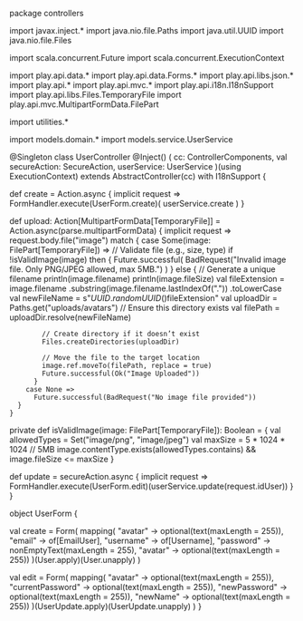 package controllers

import javax.inject.*
import java.nio.file.Paths
import java.util.UUID
import java.nio.file.Files

import scala.concurrent.Future
import scala.concurrent.ExecutionContext

import play.api.data.*
import play.api.data.Forms.*
import play.api.libs.json.*
import play.api.*
import play.api.mvc.*
import play.api.i18n.I18nSupport
import play.api.libs.Files.TemporaryFile
import play.api.mvc.MultipartFormData.FilePart

import utilities.*

import models.domain.*
import models.service.UserService

@Singleton
class UserController @Inject() (
    cc: ControllerComponents,
    val secureAction: SecureAction,
    userService: UserService
)(using ExecutionContext)
    extends AbstractController(cc)
    with I18nSupport {

  def create = Action.async { implicit request =>
    FormHandler.execute(UserForm.create)(
      userService.create
    )
  }

  def upload: Action[MultipartFormData[TemporaryFile]] =
    Action.async(parse.multipartFormData) { implicit request =>
      request.body.file("image") match {
        case Some(image: FilePart[TemporaryFile]) =>
          // Validate file (e.g., size, type)
          if !isValidImage(image) then {
            Future.successful(
              BadRequest("Invalid image file. Only PNG/JPEG allowed, max 5MB.")
            )
          } else {
            // Generate a unique filename
            println(image.filename)
            println(image.fileSize)
            val fileExtension = image.filename
              .substring(image.filename.lastIndexOf("."))
              .toLowerCase
            val newFileName = s"${UUID.randomUUID()}$fileExtension"
            val uploadDir =
              Paths.get("uploads/avatars") // Ensure this directory exists
            val filePath = uploadDir.resolve(newFileName)

            // Create directory if it doesn’t exist
            Files.createDirectories(uploadDir)

            // Move the file to the target location
            image.ref.moveTo(filePath, replace = true)
            Future.successful(Ok("Image Uploaded"))
          }
        case None =>
          Future.successful(BadRequest("No image file provided"))
      }
    }

  private def isValidImage(image: FilePart[TemporaryFile]): Boolean = {
    val allowedTypes = Set("image/png", "image/jpeg")
    val maxSize      = 5 * 1024 * 1024 // 5MB
    image.contentType.exists(allowedTypes.contains) && image.fileSize <= maxSize
  }

  def update = secureAction.async { implicit request =>
    FormHandler.execute(UserForm.edit)(userService.update(request.idUser))
  }
}

object UserForm {

  val create = Form(
    mapping(
      "avatar"   -> optional(text(maxLength = 255)),
      "email"    -> of[EmailUser],
      "username" -> of[Username],
      "password" -> nonEmptyText(maxLength = 255),
      "avatar"   -> optional(text(maxLength = 255))
    )(User.apply)(User.unapply)
  )

  val edit = Form(
    mapping(
      "avatar"          -> optional(text(maxLength = 255)),
      "currentPassword" -> optional(text(maxLength = 255)),
      "newPassword"     -> optional(text(maxLength = 255)),
      "newName"         -> optional(text(maxLength = 255))
    )(UserUpdate.apply)(UserUpdate.unapply)
  )
}

